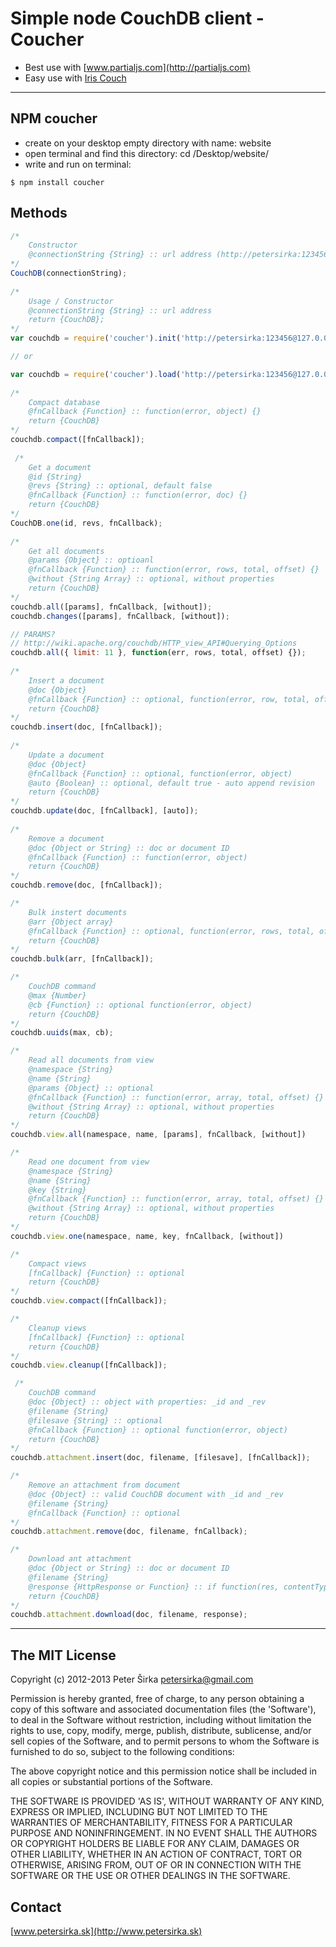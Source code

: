 Simple node CouchDB client - Coucher
====================================

- Best use with [www.partialjs.com](http://partialjs.com)
- Easy use with [Iris Couch](http://www.iriscouch.com)

***

## NPM coucher

- create on your desktop empty directory with name: website
- open terminal and find this directory: cd /Desktop/website/
- write and run on terminal:

```text
$ npm install coucher
```

## Methods

```js
/*
    Constructor
    @connectionString {String} :: url address (http://petersirka:123456@127.0.0.1:5984/yourdatabase/)
*/
CouchDB(connectionString);
 
/*
    Usage / Constructor
    @connectionString {String} :: url address
    return {CouchDB};
*/
var couchdb = require('coucher').init('http://petersirka:123456@127.0.0.1:5984/eshop/');

// or

var couchdb = require('coucher').load('http://petersirka:123456@127.0.0.1:5984/eshop/');
 
/*
	Compact database
    @fnCallback {Function} :: function(error, object) {}
    return {CouchDB}
*/
couchdb.compact([fnCallback]);
 
 /*
	Get a document
    @id {String}
    @revs {String} :: optional, default false
    @fnCallback {Function} :: function(error, doc) {}
    return {CouchDB}
*/
CouchDB.one(id, revs, fnCallback);
 
/*
	Get all documents
    @params {Object} :: optioanl
    @fnCallback {Function} :: function(error, rows, total, offset) {}
	@without {String Array} :: optional, without properties
    return {CouchDB}
*/
couchdb.all([params], fnCallback, [without]);
couchdb.changes([params], fnCallback, [without]);

// PARAMS?
// http://wiki.apache.org/couchdb/HTTP_view_API#Querying_Options
couchdb.all({ limit: 11 }, function(err, rows, total, offset) {});
 
/*
	Insert a document
	@doc {Object}
	@fnCallback {Function} :: optional, function(error, row, total, offset)
	return {CouchDB}
*/
couchdb.insert(doc, [fnCallback]);
 
/*
	Update a document
	@doc {Object}
	@fnCallback {Function} :: optional, function(error, object)
	@auto {Boolean} :: optional, default true - auto append revision
	return {CouchDB}
*/
couchdb.update(doc, [fnCallback], [auto]);
 
/*
	Remove a document
	@doc {Object or String} :: doc or document ID
	@fnCallback {Function} :: function(error, object)
	return {CouchDB}
*/
couchdb.remove(doc, [fnCallback]);

/*
	Bulk instert documents
	@arr {Object array}
	@fnCallback {Function} :: optional, function(error, rows, total, offset)
	return {CouchDB}
*/
couchdb.bulk(arr, [fnCallback]);

/*
    CouchDB command
    @max {Number}
    @cb {Function} :: optional function(error, object)
    return {CouchDB}
*/
couchdb.uuids(max, cb);

/*
	Read all documents from view
	@namespace {String}
	@name {String}
	@params {Object} :: optional
	@fnCallback {Function} :: function(error, array, total, offset) {}
	@without {String Array} :: optional, without properties
	return {CouchDB}
*/
couchdb.view.all(namespace, name, [params], fnCallback, [without])

/*
	Read one document from view
	@namespace {String}
	@name {String}
	@key {String}
	@fnCallback {Function} :: function(error, array, total, offset) {}
	@without {String Array} :: optional, without properties
	return {CouchDB}
*/
couchdb.view.one(namespace, name, key, fnCallback, [without])

/*
	Compact views
	[fnCallback] {Function} :: optional
	return {CouchDB}
*/
couchdb.view.compact([fnCallback]);

/*
	Cleanup views
	[fnCallback] {Function} :: optional
	return {CouchDB}
*/
couchdb.view.cleanup([fnCallback]);

 /*
	CouchDB command
	@doc {Object} :: object with properties: _id and _rev
	@filename {String}
	@filesave {String} :: optional
	@fnCallback {Function} :: optional function(error, object)
	return {CouchDB}
*/
couchdb.attachment.insert(doc, filename, [filesave], [fnCallback]);

/*
	Remove an attachment from document
	@doc {Object} :: valid CouchDB document with _id and _rev
	@filename {String}
	@fnCallback {Function} :: optional
*/
couchdb.attachment.remove(doc, filename, fnCallback);

/*
	Download ant attachment
	@doc {Object or String} :: doc or document ID
	@filename {String}
	@response {HttpResponse or Function} :: if function(res, contentType)
	return {CouchDB}
*/
couchdb.attachment.download(doc, filename, response);

```

***

## The MIT License

Copyright (c) 2012-2013 Peter Širka <petersirka@gmail.com>

Permission is hereby granted, free of charge, to any person obtaining a copy of this software and associated documentation files (the 'Software'), to deal in the Software without restriction, including without limitation the rights to use, copy, modify, merge, publish, distribute, sublicense, and/or sell copies of the Software, and to permit persons to whom the Software is furnished to do so, subject to the following conditions:

The above copyright notice and this permission notice shall be included in all copies or substantial portions of the Software.

THE SOFTWARE IS PROVIDED 'AS IS', WITHOUT WARRANTY OF ANY KIND, EXPRESS OR IMPLIED, INCLUDING BUT NOT LIMITED TO THE WARRANTIES OF MERCHANTABILITY, FITNESS FOR A PARTICULAR PURPOSE AND NONINFRINGEMENT. IN NO EVENT SHALL THE AUTHORS OR COPYRIGHT HOLDERS BE LIABLE FOR ANY CLAIM, DAMAGES OR OTHER LIABILITY, WHETHER IN AN ACTION OF CONTRACT, TORT OR OTHERWISE, ARISING FROM, OUT OF OR IN CONNECTION WITH THE SOFTWARE OR THE USE OR OTHER DEALINGS IN THE SOFTWARE.

## Contact

[www.petersirka.sk](http://www.petersirka.sk)
